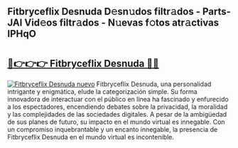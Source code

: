 ## Fitbryceflix Desnuda D𝚎sn𝚞dos filtr𝚊dos - Parts-JAl Vid𝚎os filtr𝚊dos - N𝚞evas f𝚘tos atr𝚊ctivas lPHqO

# <h2><a href="http://mb79wb.tromn.icu/?c=Fitbryceflix+Desnuda">🔗👉👉👉 Fitbryceflix Desnuda 🔗🔗</a></h2>

[![Fitbryceflix Desnuda nuevo](https://i.imgur.com/pEAQMta.gif)](http://mb79wb.tromn.icu/?c=Fitbryceflix+Desnuda)
Fitbryceflix Desnuda, una personalidad intrigante y enigmática, elude la categorización simple. Su forma innovadora de interactuar con el público en línea ha fascinado y enfurecido a los espectadores, encendiendo debates sobre la privacidad, la moralidad y las complejidades de las sociedades digitales. A pesar de la ambigüedad de sus planes de futuro, su impacto en el mundo virtual es innegable. Con un compromiso inquebrantable y un encanto innegable, la presencia de Fitbryceflix Desnuda en el mundo virtual es incontenible.
